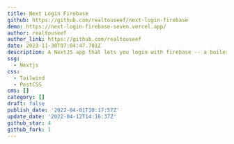 ```yaml
---
title: Next Login Firebase
github: https://github.com/realtouseef/next-login-firebase
demo: https://next-login-firebase-seven.vercel.app/
author: realtouseef
author_link: https://github.com/realtouseef
date: 2023-11-30T07:04:47.781Z
description: A NextJS app that lets you login with firebase -- a boilerplate app
ssg:
  - Nextjs
css:
  - Tailwind
  - PostCSS
cms: []
category: []
draft: false
publish_date: '2022-04-01T10:17:57Z'
update_date: '2022-04-12T14:16:37Z'
github_star: 4
github_fork: 1
---
```

